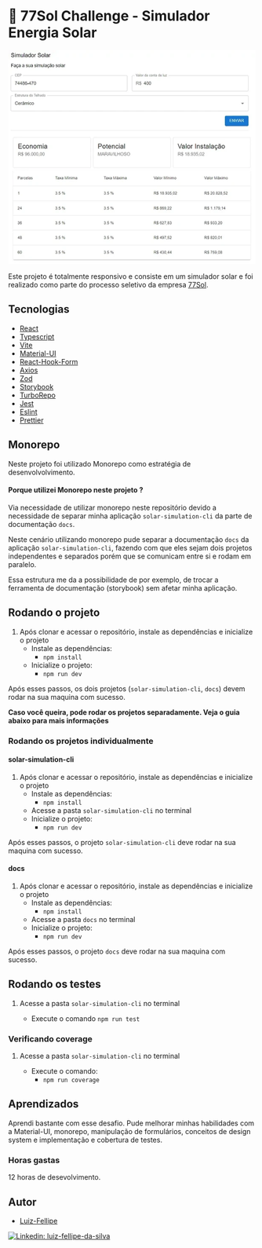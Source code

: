 # 🚀 77Sol Challenge - Simulador Energia Solar

![Preview do projeto](./images/preview.webp)

Este projeto é totalmente responsivo e consiste em um simulador solar
e foi realizado como parte do processo seletivo da empresa [77Sol](https://www.77sol.com.br/).

## Tecnologias

- [React](https://react.dev/)
- [Typescript](https://www.typescriptlang.org/)
- [Vite](https://vitejs.dev/)
- [Material-UI](https://mui.com/)
- [React-Hook-Form](https://react-hook-form.com/)
- [Axios](https://axios-http.com/ptbr/docs/intro)
- [Zod](https://zod.dev/)
- [Storybook](https://storybook.js.org/)
- [TurboRepo](https://turbo.build/)
- [Jest](https://jestjs.io/pt-BR/)
- [Eslint](https://eslint.org/)
- [Prettier](https://prettier.io/)

## Monorepo

Neste projeto foi utilizado Monorepo como estratégia de desenvolvolvimento.

#### Porque utilizei Monorepo neste projeto ?

Via necessidade de utilizar monorepo neste repositório devido a necessidade de separar minha aplicação `solar-simulation-cli` da parte de documentação `docs`.

Neste cenário utilizando monorepo pude separar a documentação `docs` da aplicação `solar-simulation-cli`, fazendo com que eles sejam dois projetos independentes e separados porém que se comunicam entre si e rodam em paralelo.

Essa estrutura me da a possibilidade de por exemplo, de trocar a ferramenta de documentação (storybook) sem afetar minha aplicação.

## Rodando o projeto

1.  Após clonar e acessar o repositório, instale as dependências e inicialize o projeto
    - Instale as dependências:
      - `npm install`
    - Inicialize o projeto:
      - `npm run dev`

Após esses passos, os dois projetos (`solar-simulation-cli`, `docs`) devem rodar na sua maquina com sucesso.

**Caso você queira, pode rodar os projetos separadamente. Veja o guia abaixo para mais informações**

### Rodando os projetos individualmente

#### solar-simulation-cli

1.  Após clonar e acessar o repositório, instale as dependências e inicialize o projeto
    - Instale as dependências:
      - `npm install`
    - Acesse a pasta `solar-simulation-cli` no terminal
    - Inicialize o projeto:
      - `npm run dev`

Após esses passos, o projeto `solar-simulation-cli` deve rodar na sua maquina com sucesso.

#### docs

1.  Após clonar e acessar o repositório, instale as dependências e inicialize o projeto
    - Instale as dependências:
      - `npm install`
    - Acesse a pasta `docs` no terminal
    - Inicialize o projeto:
      - `npm run dev`

Após esses passos, o projeto `docs` deve rodar na sua maquina com sucesso.

## Rodando os testes

1.  Acesse a pasta `solar-simulation-cli` no terminal

    - Execute o comando `npm run test`

### Verificando coverage

1.  Acesse a pasta `solar-simulation-cli` no terminal

    - Execute o comando:
      - `npm run coverage`

## Aprendizados

Aprendi bastante com esse desafio. Pude melhorar minhas habilidades com a Material-UI, monorepo, manipulação de formulários, conceitos de design system e implementação e cobertura de testes.

### Horas gastas

12 horas de desevolvimento.

## Autor

- [Luiz-Fellipe](https://github.com/Luiz-Fellipe)

[![Linkedin: luiz-fellipe-da-silva](https://img.shields.io/badge/LinkedIn-0077B5?style=for-the-badge&logo=linkedin&logoColor=white)](https://www.linkedin.com/in/luiz-fellipe-da-silva-a5936b19a/)
